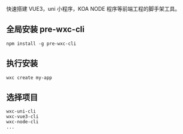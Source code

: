 快速搭建 VUE3，uni 小程序，KOA NODE 程序等前端工程的脚手架工具。

## 全局安装 pre-wxc-cli

```
npm install -g pre-wxc-cli
```

## 执行安装

```
wxc create my-app
```

## 选择项目

```
wxc-uni-cli
wxc-vue3-cli
wxc-node-cli
...
```
